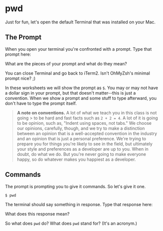 # pwd

Just for fun, let's open the default Terminal that was installed on your Mac.

## The Prompt

When you open your terminal you're confronted with a prompt. Type that prompt
here:

<!-- Replace this comment with your answer -->

What are the pieces of your prompt and what do they mean?

<!-- Replace this comment with your anwer -->

You can close Terminal and go back to iTerm2. Isn't OhMyZsh's minimal prompt
nice? ;)

In these worksheets we will show the prompt as `$`. You may or may not have a
dollar sign in your prompt, but that doesn't matter--this is just a convention.
When we show a prompt and some stuff to type afterward, you don't have to type
the prompt itself.

> **A note on conventions.** A lot of what we teach you in this class is not
> going > to be hard and fast facts such as `2 + 2 = 4`. A lot of it is going to
> be opinion, such as, "Indent using spaces, not tabs." We choose our opinions,
> carefully, though, and we try to make a distinction between an opinion that is
> a well-accepted convention in the industry and an opinion that is just a
> personal preference. We're trying to prepare you for things you're likely to
> see in the field, but ultimately your style and preferences as a developer
> are up to you. When in doubt, do what we do. But you're never going to make
> everyone happy, so do whatever makes you happiest as a developer.

## Commands

The prompt is prompting you to give it commands. So let's give it one.

    $ pwd

The terminal should say something in response. Type that response here:

<!-- Replace this comment with your answer -->

What does this response mean?

<!-- Replace this comment with your answer -->

So what does `pwd` do? What does `pwd` stand for? (It's an acronym.)

<!-- Replace this comment with your anwer -->

